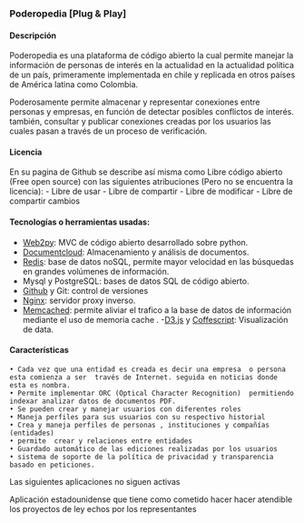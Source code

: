 ### Poderopedia [Plug & Play]

#### Descripción

Poderopedia es una plataforma de código abierto la cual permite manejar la información de personas de interés en la actualidad en la actualidad política de un país, primeramente implementada  en chile y replicada en otros países de América latina como Colombia.

Poderosamente permite almacenar y representar conexiones  entre personas y empresas, en función de detectar posibles conflictos de interés. también, consultar y publicar conexiones creadas por los usuarios las cuales pasan a través de un proceso de verificación.

#### Licencia

En su pagina de Github se describe  así misma como Libre código abierto (Free open source) con las siguientes atribuciones (Pero no se encuentra la licencia):
    - Libre de usar
    - Libre de compartir
    - Libre de modificar
    - Libre de compartir cambios

#### Tecnologías o herramientas usadas:

- [Web2py](http://www.web2py.com/): MVC de código abierto desarrollado sobre python.
- [Documentcloud](https://www.documentcloud.org/):  Almacenamiento y análisis de documentos.
- [Redis](https://redis.io/): base de datos noSQL, permite mayor velocidad en las búsquedas en grandes volúmenes de información.
- Mysql y PostgreSQL: bases de datos SQL de código abierto.
- [Github](https://github.com/) y Git: control de versiones
- [Nginx](https://www.nginx.com/): servidor proxy inverso.
- [Memcached](https://memcached.org/): permite aliviar el trafico a la base de datos de información mediante el uso de memoria cache .
-[D3.js](https://d3js.org/) y [Coffescript](https://coffeescript.org/): Visualización de data.

####  Características
    • Cada vez que una entidad es creada es decir una empresa  o persona esta comienza a ser  través de Internet. seguida en noticias donde esta es nombra.
    • Permite implementar ORC (Optical Character Recognition)  permitiendo indexar analizar datos de documentos PDF.
    • Se pueden crear y manejar usuarios con diferentes roles
    • Maneja perfiles para sus usuarios con su respectivo historial
    • Crea y maneja perfiles de personas , instituciones y compañías (entidades)
    • permite  crear y relaciones entre entidades
    • Guardado automático de las ediciones realizadas por los usuarios
    • sistema de soporte de la política de privacidad y transparencia basado en peticiones.

Las siguientes aplicaciones no siguen activas


Aplicación estadounidense que tiene como cometido hacer hacer atendible los proyectos de ley echos por los representantes
